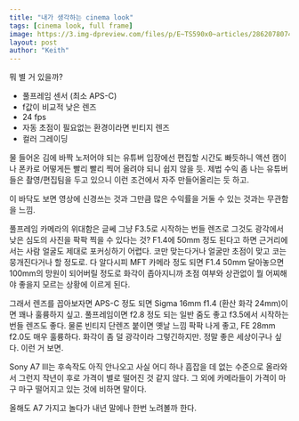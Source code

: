 ```yaml
---
title: "내가 생각하는 cinema look"
tags: [cinema look, full frame]
image: https://3.img-dpreview.com/files/p/E~TS590x0~articles/2862078074/Beauty/IMG_0039.acr.jpeg
layout: post
author: "Keith"
---
```


뭐 별 거 있을까?

- 풀프레임 센서 (최소 APS-C)
- f값이 비교적 낮은 렌즈
- 24 fps
- 자동 초점이 필요없는 환경이라면 빈티지 렌즈
- 컬러 그레이딩

물 들어온 김에 바짝 노저어야 되는 유튜버 입장에선 편집할 시간도 빠듯하니 액션 캠이나 폰카로 어떻게든 빨리 빨리 찍어 올려야 되니 쉽지 않을 듯. 제법 수익 좀 나는 유튜버들은 촬영/편집팀을 두고 있으니 이런 조건에서 자주 만들어올리는 듯 하고. 

이 바닥도 보면 영상에 신경쓰는 것과 그만큼 많은 수익률을 거둘 수 있는 것과는 무관함을 느낌.

풀프레임 카메라의 위대함은 글쎄 그냥 F3.5로 시작하는 번들 렌즈로 그것도 광각에서 낮은 심도의 사진을 팍팍 찍을 수 있다는 것? F1.4에 50mm 정도 된다고 하면 근거리에서는 사람 얼굴도 제대로 포커싱하기 어렵다. 코만 맞는다거나 얼굴만 초점이 맞고 코는 뭉개진다거나 할 정도로. 다 알다시피 MFT 카메라 정도 되면 F1.4 50mm 달아놓으면 100mm의 망원이 되어버릴 정도로 화각이 좁아지니까 초점 여부와 상관없이 뭘 어찌해야 좋을지 모르는 상황에 이르게 된다. 

그래서 렌즈를 꼽아보자면 APS-C 정도 되면 Sigma 16mm f1.4 (환산 화각 24mm)이면 꽤나 훌륭하지 싶고. 풀프레임이면 f2.8 정도 되는 일반 줌도 좋고 f3.5에서 시작하는 번들 렌즈도 좋다. 물론 빈티지 단렌즈 붙이면 옛날 느낌 팍팍 나게 좋고, FE 28mm f2.0도 매우 훌륭하다. 화각이 좀 덜 광각이라 그렇긴하지만. 정말 좋은 세상이구나 싶다. 이런 거 보면.

Sony A7 III는 후속작도 아직 안나오고 사실 어디 하나 흠잡을 데 없는 수준으로 올라와서 그런지 작년이 후로 가격이 별로 떨어진 것 같지 않다. 그 외에 카메라들이 가격이 마구 마구 떨어지고 있는 것에 비하면 말이다. 

올해도 A7 가지고 놀다가 내년 말에나 한번 노려볼까 한다. 